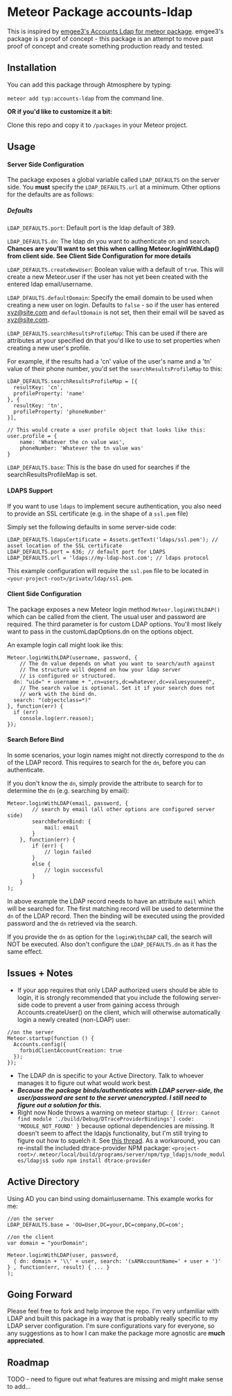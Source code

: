 Meteor Package accounts-ldap
============================

This is inspired by [emgee3's Accounts Ldap for meteor package](https://github.com/emgee3/meteor-accounts-ldap). emgee3's package is a proof of concept - this package is an attempt to move past proof of concept and create something production ready and tested.


Installation
------------

You can add this package through Atmosphere by typing:

`meteor add typ:accounts-ldap` from the command line.

**OR if you'd like to customize it a bit:**

Clone this repo and copy it to `/packages` in your Meteor project.


Usage
-----

#### Server Side Configuration
The package exposes a global variable called `LDAP_DEFAULTS` on the server side. You **must** specify the `LDAP_DEFAULTS.url` at a minimum. Other options for the defaults are as follows:

##### Defaults

`LDAP_DEFAULTS.port`: Default port is the ldap default of 389.

`LDAP_DEFAULTS.dn`: The ldap dn you want to authenticate on and search. **Chances are you'll want to set this when calling Meteor.loginWithLdap() from client side. See Client Side Configuration for more details**

`LDAP_DEFAULTS.createNewUser`: Boolean value with a default of `true`. This will create a new Meteor.user if the user has not yet been created with the entered ldap email/username.

`LDAP_DFAULTS.defaultDomain`: Specify the email domain to be used when creating a new user on login. Defaults to `false` - so if the user has entered xyz@site.com and `defaultDomain` is not set, then their email will be saved as xyz@site.com.

`LDAP_DEFAULTS.searchResultsProfileMap`: This can be used if there are attributes at your specified dn that you'd like to use to set properties when creating a new user's profile.

For example, if the results had a 'cn' value of the user's name and a 'tn' value of their phone number, you'd set the `searchResultsProfileMap` to this:

```
LDAP_DEFAULTS.searchResultsProfileMap = [{
  resultKey: 'cn',
  profileProperty: 'name'
}, {
  resultKey: 'tn',
  profileProperty: 'phoneNumber'
}],

// This would create a user profile object that looks like this:
user.profile = {
    name: 'Whatever the cn value was',
    phoneNumber: 'Whatever the tn value was'
}
```

`LDAP_DEFAULTS.base`: This is the base dn used for searches if the searchResultsProfileMap is set.

#### LDAPS Support

If you want to use `ldaps` to implement secure authentication, you also need to provide an SSL certificate
(e.g. in the shape of a `ssl.pem` file)

Simply set the following defaults in some server-side code:

```
LDAP_DEFAULTS.ldapsCertificate = Assets.getText('ldaps/ssl.pem'); // asset location of the SSL certificate
LDAP_DEFAULTS.port = 636; // default port for LDAPS
LDAP_DEFAULTS.url = 'ldaps://my-ldap-host.com'; // ldaps protocol
```

This example configuration will require the `ssl.pem` file to be located in `<your-project-root>/private/ldap/ssl.pem`.

#### Client Side Configuration

The package exposes a new Meteor login method `Meteor.loginWithLDAP()` which can be called from the client. The usual user and password are required. The third parameter is for custom LDAP options. You'll most likely want to pass in the customLdapOptions.dn on the options object.

An example login call might look ike this:

```
Meteor.loginWithLDAP(username, password, {
    // The dn value depends on what you want to search/auth against
    // The structure will depend on how your ldap server
    // is configured or structured.
  dn: "uid=" + username + ",cn=users,dc=whatever,dc=valuesyouneed",
    // The search value is optional. Set it if your search does not
    // work with the bind dn.
  search: "(objectclass=*)"
}, function(err) {
  if (err)
    console.log(err.reason);
});
```

#### Search Before Bind

In some scenarios, your login names might not directly correspond to the `dn` of the LDAP record.
This requires to search for the `dn`, before you can authenticate.

If you don't know the `dn`, simply provide the attribute to search for to determine the `dn` (e.g. searching by email):

```
Meteor.loginWithLDAP(email, password, {
		// search by email (all other options are configured server side)
		searchBeforeBind: {
			mail: email
		}
    }, function(err) {
    	if (err) {
    		// login failed
		}
		else {
			// login successful
		}
    }
);
```

In above example the LDAP record needs to have an attribute `mail` which will be searched for. The first matching record
will be used to determine the `dn` of the LDAP record. Then the binding will be executed using the provided password
and the `dn` retrieved via the search.

If you provide the `dn` as option for the `loginWithLDAP` call, the search will NOT be executed. Also don't configure
the `LDAP_DEFAULTS.dn` as it has the same effect.


Issues + Notes
-----
* If your app requires that only LDAP authorized users should be able to login, it is strongly recommended that you
include the following server-side code to prevent a user from gaining access through Accounts.createUser() on the client, which will otherwise automatically login a newly created (non-LDAP) user:
```
//on the server
Meteor.startup(function () {
  Accounts.config({
  	forbidClientAccountCreation: true
  });
});
```
* The LDAP dn is specific to your Active Directory. Talk to whoever manages it to figure out what would work best.
* ***Because the package binds/authenticates with LDAP server-side, the user/password are sent to the server unencrypted. I still need to figure out a solution for this.***
* Right now Node throws a warning on meteor startup: `{ [Error: Cannot find module './build/Debug/DTraceProviderBindings'] code: 'MODULE_NOT_FOUND' }` because optional dependencies are missing. It doesn't seem to affect the ldapjs functionality, but I'm still trying to figure out how to squelch it. See [this thread](https://github.com/mcavage/node-ldapjs/issues/64). As a workaround, you can re-install the included dtrace-provider NPM package: `<project-root>/.meteor/local/build/programs/server/npm/typ_ldapjs/node_modules/ldapjs$ sudo npm install dtrace-provider`


Active Directory
-----

Using AD you can bind using domain\username. This example works for me:

```
//on the server
LDAP_DEFAULTS.base = 'OU=User,DC=your,DC=company,DC=com';

//on the client
var domain = "yourDomain";

Meteor.loginWithLDAP(user, password,
  { dn: domain + '\\' + user, search: '(sAMAccountName=' + user + ')' } , function(err, result) { ... }
);
```


Going Forward
-----
Please feel free to fork and help improve the repo. I'm very unfamiliar with LDAP and built this package in a way that is probably really specific to my LDAP server configuration. I'm sure configurations vary for everyone, so any suggestions as to how I can make the package more agnostic are **much appreciated**.


Roadmap
-----
TODO - need to figure out what features are missing and might make sense to add...
